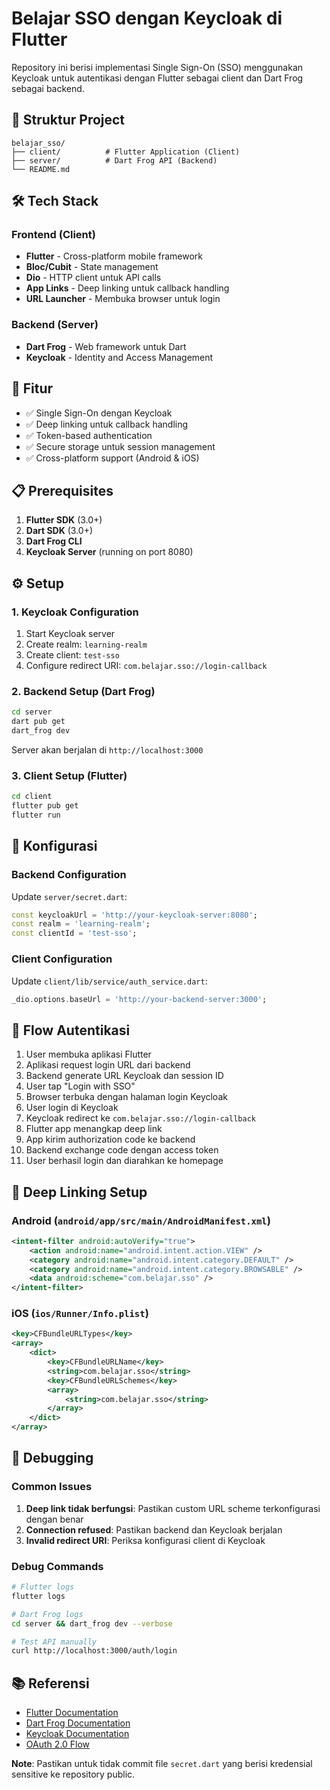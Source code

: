 # Belajar SSO dengan Keycloak di Flutter

Repository ini berisi implementasi Single Sign-On (SSO) menggunakan Keycloak untuk autentikasi dengan Flutter sebagai client dan Dart Frog sebagai backend.

## 📁 Struktur Project

```
belajar_sso/
├── client/          # Flutter Application (Client)
├── server/          # Dart Frog API (Backend)
└── README.md
```

## 🛠️ Tech Stack

### Frontend (Client)
- **Flutter** - Cross-platform mobile framework
- **Bloc/Cubit** - State management
- **Dio** - HTTP client untuk API calls
- **App Links** - Deep linking untuk callback handling
- **URL Launcher** - Membuka browser untuk login

### Backend (Server)
- **Dart Frog** - Web framework untuk Dart
- **Keycloak** - Identity and Access Management

## 🚀 Fitur

- ✅ Single Sign-On dengan Keycloak
- ✅ Deep linking untuk callback handling
- ✅ Token-based authentication
- ✅ Secure storage untuk session management
- ✅ Cross-platform support (Android & iOS)

## 📋 Prerequisites

1. **Flutter SDK** (3.0+)
2. **Dart SDK** (3.0+)
3. **Dart Frog CLI**
4. **Keycloak Server** (running on port 8080)

## ⚙️ Setup

### 1. Keycloak Configuration

1. Start Keycloak server
2. Create realm: `learning-realm`
3. Create client: `test-sso`
4. Configure redirect URI: `com.belajar.sso://login-callback`

### 2. Backend Setup (Dart Frog)

```bash
cd server
dart pub get
dart_frog dev
```

Server akan berjalan di `http://localhost:3000`

### 3. Client Setup (Flutter)

```bash
cd client
flutter pub get
flutter run
```

## 🔧 Konfigurasi

### Backend Configuration

Update `server/secret.dart`:
```dart
const keycloakUrl = 'http://your-keycloak-server:8080';
const realm = 'learning-realm';
const clientId = 'test-sso';
```

### Client Configuration

Update `client/lib/service/auth_service.dart`:
```dart
_dio.options.baseUrl = 'http://your-backend-server:3000';
```

## 🔄 Flow Autentikasi

1. User membuka aplikasi Flutter
2. Aplikasi request login URL dari backend
3. Backend generate URL Keycloak dan session ID
4. User tap "Login with SSO"
5. Browser terbuka dengan halaman login Keycloak
6. User login di Keycloak
7. Keycloak redirect ke `com.belajar.sso://login-callback`
8. Flutter app menangkap deep link
9. App kirim authorization code ke backend
10. Backend exchange code dengan access token
11. User berhasil login dan diarahkan ke homepage

## 📱 Deep Linking Setup

### Android (`android/app/src/main/AndroidManifest.xml`)

```xml
<intent-filter android:autoVerify="true">
    <action android:name="android.intent.action.VIEW" />
    <category android:name="android.intent.category.DEFAULT" />
    <category android:name="android.intent.category.BROWSABLE" />
    <data android:scheme="com.belajar.sso" />
</intent-filter>
```

### iOS (`ios/Runner/Info.plist`)

```xml
<key>CFBundleURLTypes</key>
<array>
    <dict>
        <key>CFBundleURLName</key>
        <string>com.belajar.sso</string>
        <key>CFBundleURLSchemes</key>
        <array>
            <string>com.belajar.sso</string>
        </array>
    </dict>
</array>
```

## 🐛 Debugging

### Common Issues

1. **Deep link tidak berfungsi**: Pastikan custom URL scheme terkonfigurasi dengan benar
2. **Connection refused**: Pastikan backend dan Keycloak berjalan
3. **Invalid redirect URI**: Periksa konfigurasi client di Keycloak

### Debug Commands

```bash
# Flutter logs
flutter logs

# Dart Frog logs
cd server && dart_frog dev --verbose

# Test API manually
curl http://localhost:3000/auth/login
```

## 📚 Referensi

- [Flutter Documentation](https://flutter.dev/docs)
- [Dart Frog Documentation](https://dartfrog.vgv.dev/)
- [Keycloak Documentation](https://www.keycloak.org/documentation)
- [OAuth 2.0 Flow](https://oauth.net/2/)


**Note**: Pastikan untuk tidak commit file `secret.dart` yang berisi kredensial sensitive ke repository public.
